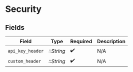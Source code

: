 # Security


## Fields

| Field              | Type               | Required           | Description        |
| ------------------ | ------------------ | ------------------ | ------------------ |
| `api_key_header`   | *::String*         | :heavy_check_mark: | N/A                |
| `custom_header`    | *::String*         | :heavy_check_mark: | N/A                |